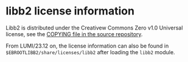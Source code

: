 # libb2 license information

Libb2 is distributed under the Creativew Commons Zero v1.0 Universal
license, see the
[COPYING file in the source repository](https://github.com/BLAKE2/libb2/blob/master/COPYING).

From LUMI/23.12 on, the license information can also be found in
`$EBROOTLIBB2/share/licenses/libb2` after loading the `libb2` module.
